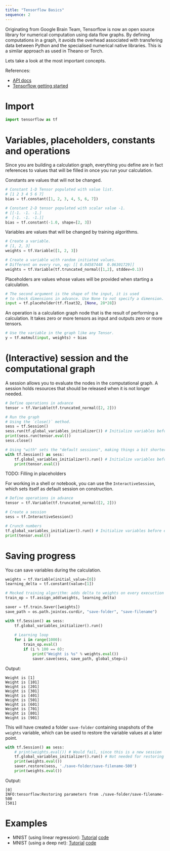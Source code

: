 ```yaml
---
title: "Tensorflow Basics"
sequence: 2
---
```


Originating from Google Brain Team, Tensorflow is now an open source library
for numerical computation using data flow graphs. By defining computations
in a graph, it avoids the overhead associated with transfering data between
Python and the specialised numerical native libraries. This is a similar
approach as used in Theano or Torch.


Lets take a look at the most important concepts.

References:
- [API docs](https://www.tensorflow.org/api_docs/python/)
- [Tensorflow getting started](https://www.tensorflow.org/get_started/)

# Import

```python
import tensorflow as tf
```

# Variables, placeholders, constants and operations

Since you are building a calculation graph, everything you define are in fact references to values that will be filled in once you run your calculation.

Constants are values that will not be changed.

```python
# Constant 1-D Tensor populated with value list.
# [1 2 3 4 5 6 7]
bias = tf.constant([1, 2, 3, 4, 5, 6, 7])

# Constant 2-D tensor populated with scalar value -1.
# [[-1. -1. -1.]
#  [-1. -1. -1.]]
bias = tf.constant(-1.0, shape=[2, 3])
```
 
Variables are values that will be changed by training algorithms.

```python
# Create a variable.
# [1, 2, 3]
weights = tf.Variable([1, 2, 3])

# Create a variable with random initiated values.
# Different on every run, eg: [[ 0.04587448  0.06301729]]
weights = tf.Variable(tf.truncated_normal([1,2], stddev=0.1))
```

Placeholders are values whose values will be provided when starting a calculation.

```python
# The second argument is the shape of the input, it is used
# to check dimensions in advance. Use None to not specify a dimension.
input = tf.placeholder(tf.float32, [None, 28*28])
```

An operation is a calculation graph node that is the result
of performing a calculation. It takes zero or more tensors as
input and outputs zero or more tensors.

```python
# Use the variable in the graph like any Tensor.
y = tf.matmul(input, weights) + bias
```

# (Interactive) session and the computational graph

A session allows you to evaluate the nodes in the computational graph.
A session holds resources that should be released when it is not longer needed.

```python
# Define operations in advance
tensor = tf.Variable(tf.truncated_normal([2, 2]))

# Run the graph
# Using the `close()` method.
sess = tf.Session()
sess.run(tf.global_variables_initializer()) # Initialize variables before evaluation.
print(sess.run(tensor.eval())
sess.close()

# Using "with" sets the "default sessions", making things a bit shorter
with tf.Session() as sess:
    tf.global_variables_initializer().run() # Initialize variables before evaluation.
    print(tensor.eval())
```

TODO: Filling in placeholders

For working in a shell or notebook, you can use the `InteractiveSession`, which sets itself as default session on construction.

```python
# Define operations in advance
tensor = tf.Variable(tf.truncated_normal([2, 2]))

# Create a session
sess = tf.InteractiveSession()

# Crunch numbers
tf.global_variables_initializer().run() # Initialize variables before evaluation.
print(tensor.eval())
```

# Saving progress

You can save variables during the calculation.

```python
weights = tf.Variable(initial_value=[0])
learning_delta = tf.constant(value=[1])

# Mocked training algorithm: adds delta to weights on every execuction
train_op = tf.assign_add(weights, learning_delta)

saver = tf.train.Saver([weights])
save_path = os.path.join(os.curdir, "save-folder", "save-filename")

with tf.Session() as sess:
    tf.global_variables_initializer().run()
    
    # Learning loop
    for i in range(1000):
        train_op.eval()
        if (i % 100 == 0):
            print("Weight is %s" % weights.eval())
            saver.save(sess, save_path, global_step=i)
```

Output:

```
Weight is [1]
Weight is [101]
Weight is [201]
Weight is [301]
Weight is [401]
Weight is [501]
Weight is [601]
Weight is [701]
Weight is [801]
Weight is [901]
```

This will have created a folder `save-folder` containing snapshots of the `weights` variable, which can be used to restore the variable values at a later point.

```python
with tf.Session() as sess:
    # print(weights.eval()) # Would fail, since this is a new session
    tf.global_variables_initializer().run() # Not needed for restoring
    print(weights.eval())
    saver.restore(sess, './save-folder/save-filename-500')
    print(weights.eval())
```

Output:

```
[0]
INFO:tensorflow:Restoring parameters from ./save-folder/save-filename-500
[501]
```

# Examples

- MNIST (using linear regression): [Tutorial](https://www.tensorflow.org/get_started/mnist/beginners) [code](https://github.com/tensorflow/tensorflow/blob/r1.3/tensorflow/examples/tutorials/mnist/mnist_softmax.py)
- MNIST (using a deep net): [Tutorial](https://www.tensorflow.org/get_started/mnist/pros) [code](https://github.com/tensorflow/tensorflow/blob/r1.3/tensorflow/examples/tutorials/mnist/mnist_deep.py)